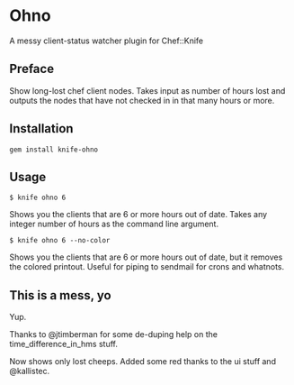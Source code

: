 # Ohno

A messy client-status watcher plugin for Chef::Knife

## Preface

Show long-lost chef client nodes.  Takes input as number of hours lost and 
outputs the nodes that have not checked in in that many hours or more.

## Installation

```
gem install knife-ohno
```

## Usage

```
$ knife ohno 6
```

Shows you the clients that are 6 or more hours out of date.  Takes any integer number
of hours as the command line argument.

```
$ knife ohno 6 --no-color
```

Shows you the clients that are 6 or more hours out of date, but it removes the colored printout.
Useful for piping to sendmail for crons and whatnots.

## This is a mess, yo
Yup.

Thanks to @jtimberman for some de-duping help on the time_difference_in_hms stuff.



Now shows only lost cheeps.  Added some red thanks to the ui stuff and @kallistec.
